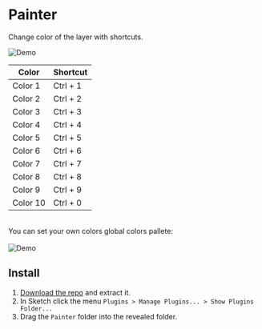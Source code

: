 # Painter

Change color of the layer with shortcuts.

<img src="https://github.com/arsfeshchenko/Painter/blob/master/Demo/demo.gif" alt="Demo" />

Color | Shortcut
------------ | -------------
Color 1 | Ctrl + 1
Color 2 | Ctrl + 2
Color 3 | Ctrl + 3
Color 4 | Сtrl + 4
Color 5 | Ctrl + 5
Color 6 | Ctrl + 6
Color 7 | Ctrl + 7
Color 8 | Ctrl + 8
Color 9 | Ctrl + 9
Color 10 | Ctrl + 0



<br>
You can set your own colors global colors pallete:
<br><br>
<img src="https://github.com/arsfeshchenko/Painter/blob/master/Demo/colors.png" alt="Demo" />


## Install

1. [Download the repo](https://github.com/arsfeshchenko/Painter/archive/master.zip) and extract it.
2. In Sketch click the menu `Plugins > Manage Plugins... > Show Plugins Folder...`
3. Drag the `Painter` folder into the revealed folder.

